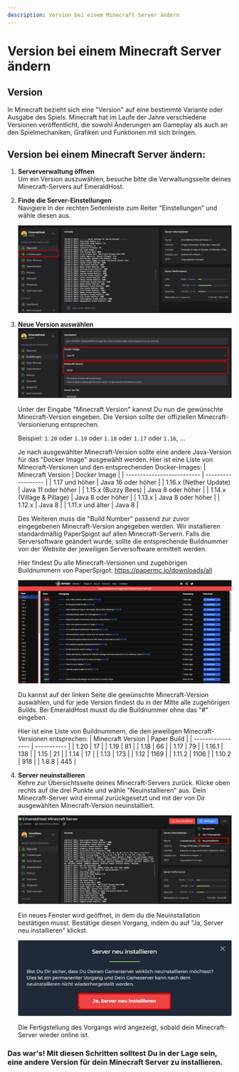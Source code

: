 ```yaml
---
description: Version bei einem Minecraft Server ändern
---
```


# Version bei einem Minecraft Server ändern

## Version

In Minecraft bezieht sich eine "Version" auf eine bestimmte Variante oder Ausgabe des Spiels. Minecraft hat im Laufe der Jahre verschiedene Versionen veröffentlicht, die sowohl Änderungen am Gameplay als auch an den Spielmechaniken, Grafiken und Funktionen mit sich bringen.

## Version bei einem Minecraft Server ändern:

1. <b>Serververwaltung öffnen</b><br>
    Um ein Version auszuwählen, besuche bitte die Verwaltungsseite deines Minecraft-Servers auf EmeraldHost.

2. <b>Finde die Server-Einstellungen</b><br>
    Navigiere in der rechten Seitenleiste zum Reiter "Einstellungen" und wähle diesen aus.

    <img src="../../../assets/gameserver/minecraft-java-edition/version-aendern/Code_Z3M5jSqcUj.png" />

3. <b>Neue Version auswählen</b><br>
    <img src="../../../assets/gameserver/minecraft-java-edition/version-aendern/chrome_vaH22UQ5MP.png" />

    Unter der Eingabe "Minecraft Version" kannst Du nun die gewünschte Minecraft-Version eingeben. Die Version sollte der offiziellen Minecraft-Versionierung entsprechen.
    
    Beispiel: `1.20` oder `1.19` oder `1.18` oder `1.17` oder `1.16`, ...

    Je nach ausgewählter Minecraft-Version sollte eine andere Java-Version für das "Docker Image" ausgewählt werden. Hier ist eine Liste von Minecraft-Versionen und den entsprechenden Docker-Images:
    | Minecraft Version          | Docker Image       |
    | -------------------------- | ------------------ |
    | 1.17 und höher             | Java 16 oder höher |
    | 1.16.x (Nether Update)     | Java 11 oder höher |
    | 1.15.x (Buzzy Bees)        | Java 8 oder höher  |
    | 1.14.x (Village & Pillage) | Java 8 oder höher  |
    | 1.13.x                     | Java 8 oder höher  |
    | 1.12.x                     | Java 8             |
    | 1.11.x und älter           | Java 8             |

    Des Weiteren muss die "Build Number" passend zur zuvor eingegebenen Minecraft-Version angegeben werden. Wir installieren standardmäßig PaperSpigot auf allen Minecraft-Servern. Falls die Serversoftware geändert wurde, sollte die entsprechende Buildnummer von der Website der jeweiligen Serversoftware ermittelt werden.

    Hier findest Du alle Minecraft-Versionen und zugehörigen Buildnummern von PaperSpigot: https://papermc.io/downloads/all
    
    <img src="../../../assets/gameserver/minecraft-java-edition/version-aendern/chrome_Vmbm9yAOL3.png" />
    
    Du kannst auf der linken Seite die gewünschte Minecraft-Version auswählen, und für jede Version findest du in der Mitte alle zugehörigen Builds. Bei EmeraldHost musst du die Buildnummer ohne das "#" eingeben.

    Hier ist eine Liste von Buildnummern, die den jeweiligen Minecraft-Versionen entsprechen:
    | Minecraft Version | Paper Build |
    | ----------------- | ----------- |
    | 1.20              | 17          |
    | 1.19              | 81          |
    | 1.18              | 66          |
    | 1.17              | 79          |
    | 1.16.1            | 138         |
    | 1.15              | 21          |
    | 1.14              | 17          |
    | 1.13              | 173         |
    | 1.12              | 1169        |
    | 1.11.2            | 1106        |
    | 1.10.2            | 918         |
    | 1.8.8             | 445         |

4. <b>Server neuinstallieren</b><br>
    Kehre zur Übersichtsseite deines Minecraft-Servers zurück. Klicke oben rechts auf die drei Punkte und wähle "Neuinstallieren" aus. Dein Minecraft-Server wird einmal zurückgesetzt und mit der von Dir ausgewählten Minecraft-Version neuinstalliert.

    <img src="../../../assets/gameserver/minecraft-java-edition/version-aendern/chrome_PGFBVaKsrL.png" />

    Ein neues Fenster wird geöffnet, in dem du die Neuinstallation bestätigen musst. Bestätige diesen Vorgang, indem du auf "Ja, Server neu installieren" klickst.

    <img src="../../../assets/gameserver/minecraft-java-edition/version-aendern/chrome_7rgg2mZwFp.png" />

    Die Fertigstellung des Vorgangs wird angezeigt, sobald dein Minecraft-Server wieder online ist.

### Das war's! Mit diesen Schritten solltest Du in der Lage sein, eine andere Version für dein Minecraft Server zu installieren.
